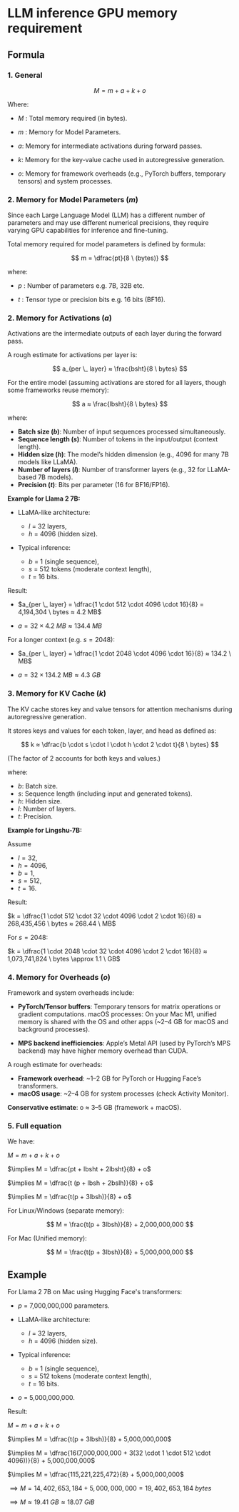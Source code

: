 # LLM inference GPU memory requirement

## Formula

### 1. General

$$
M = m + a + k + o
$$

Where:

- $M$ : Total memory required (in bytes).

- $m$ : Memory for Model Parameters.

- $a$: Memory for intermediate activations during forward passes.

- $k$: Memory for the key-value cache used in autoregressive generation.

- $o$: Memory for framework overheads (e.g., PyTorch buffers, temporary tensors) and system processes.

### 2. Memory for Model Parameters ($m$)

Since each Large Language Model (LLM) has a different number of parameters and may use different numerical precisions, they require varying GPU capabilities for inference and fine-tuning.

Total memory required for model parameters is defined by formula:

$$
m = \dfrac{pt}{8 \ (bytes)}
$$

where:

- $p$ : Number of parameters e.g. 7B, 32B etc.

- $t$ : Tensor type or precision bits e.g. 16 bits (BF16).

### 2. Memory for Activations ($a$)
Activations are the intermediate outputs of each layer during the forward pass.

A rough estimate for activations per layer is:

$$
a_{per \_ layer} ≈ \frac{bsht}{8 \ bytes}
$$

For the entire model (assuming activations are stored for all layers, though some frameworks reuse memory):

$$
a ≈ \frac{lbsht}{8 \ bytes}
$$

where:
- **Batch size ($b$)**: Number of input sequences processed simultaneously.
- **Sequence length ($s$)**: Number of tokens in the input/output (context length).
- **Hidden size ($h$)**: The model’s hidden dimension (e.g., 4096 for many 7B models like LLaMA).
- **Number of layers ($l$)**: Number of transformer layers (e.g., 32 for LLaMA-based 7B models).
- **Precision ($t$)**: Bits per parameter (16 for BF16/FP16).

**Example for  Llama 2 7B:**
- LLaMA-like architecture:
    - $l$ = 32 layers,
    - $h$ = 4096 (hidden size).

- Typical inference:
    - $b$ = 1 (single sequence),
    - $s$ = 512 tokens (moderate context length),
    - $t$ = 16 bits.

Result:

  - $a_{per \_ layer} = \dfrac{1 \cdot 512 \cdot 4096 \cdot 16}{8} = 4,194,304 \ bytes ≈ 4.2 MB$

  - $a = 32 \times 4.2 \ MB ≈ 134.4 \ MB$


For a longer context (e.g. $s = 2048$):

  - $a_{per \_ layer} = \dfrac{1 \cdot 2048 \cdot 4096 \cdot 16}{8} ≈ 134.2 \ MB$

  - $a = 32 \times 134.2 \ MB ≈ 4.3 \ GB$

### 3. Memory for KV Cache ($k$)

The KV cache stores key and value tensors for attention mechanisms during autoregressive generation.

It stores keys and values for each token, layer, and head as defined as:

$$
k ≈ \dfrac{b \cdot s \cdot l \cdot h \cdot 2 \cdot t}{8 \ bytes}
$$

(The factor of 2 accounts for both keys and values.)

where: 

- $b$: Batch size.
- $s$: Sequence length (including input and generated tokens).
- $h$: Hidden size.
- $l$: Number of layers.
- $t$: Precision.

**Example for Lingshu-7B:**

Assume
- $l = 32$,
- $h = 4096$,
- $b = 1$, 
- $s = 512$,
- $t = 16$.

Result:

$k = \dfrac{1 \cdot 512 \cdot 32 \cdot 4096 \cdot 2 \cdot 16}{8} ≈ 268,435,456 \ bytes ≈ 268.44 \ MB$

For $s = 2048$:

$k = \dfrac{1 \cdot 2048 \cdot 32 \cdot 4096 \cdot 2 \cdot 16}{8} ≈ 1,073,741,824 \ bytes \approx 1.1 \ GB$

### 4. Memory for Overheads ($o$)

Framework and system overheads include:

- **PyTorch/Tensor buffers**: Temporary tensors for matrix operations or gradient computations.
macOS processes: On your Mac M1, unified memory is shared with the OS and other apps (~2–4 GB for macOS and background processes).

- **MPS backend inefficiencies**: Apple’s Metal API (used by PyTorch’s MPS backend) may have higher memory overhead than CUDA.

A rough estimate for overheads:

- **Framework overhead**: ~1–2 GB for PyTorch or Hugging Face’s transformers.
- **macOS usage**: ~2–4 GB for system processes (check Activity Monitor).

**Conservative estimate**: o ≈ 3–5 GB (framework + macOS).

### 5. Full equation

We have:

$M = m + a + k + o$

$\implies M = \dfrac{pt + lbsht + 2lbsht}{8} + o$

$\implies M = \dfrac{t (p + lbsh + 2bslh)}{8} + o$

$\implies M = \dfrac{t(p + 3lbsh)}{8} + o$

For Linux/Windows (separate memory):

$$
M = \frac{t(p + 3lbsh)}{8} + 2,000,000,000
$$

For Mac (Unified memory):

$$
M = \frac{t(p + 3lbsh)}{8} + 5,000,000,000
$$

## Example

For  Llama 2 7B on Mac using Hugging Face's transformers:
- $p$ = 7,000,000,000 parameters.

- LLaMA-like architecture:
    - $l$ = 32 layers,
    - $h$ = 4096 (hidden size).

- Typical inference:
    - $b$ = 1 (single sequence),
    - $s$ = 512 tokens (moderate context length),
    - $t$ = 16 bits.

- $o$ = 5,000,000,000.

Result:

$M = m + a + k + o$

$\implies M = \dfrac{t(p + 3lbsh)}{8} + 5,000,000,000$

$\implies M = \dfrac{16(7,000,000,000 + 3(32 \cdot 1 \cdot 512 \cdot 4096))}{8} + 5,000,000,000$

$\implies M = \dfrac{115,221,225,472}{8} + 5,000,000,000$

$\implies M = 14,402,653,184 + 5,000,000,000 = 19,402,653,184 \ bytes$

$\implies M  \approx 19.41 \ GB \approx 18.07 \ GiB$